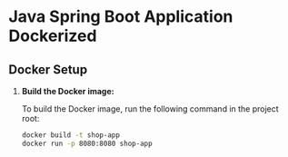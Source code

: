 # Java Spring Boot Application Dockerized

## Docker Setup

1. **Build the Docker image:**

   To build the Docker image, run the following command in the project root:

   ```bash
   docker build -t shop-app
   docker run -p 8080:8080 shop-app


